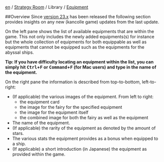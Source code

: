 [en](https://github.com/KC3Kai/kc3-docs/tree/master/en) / [Strategy Room](https://github.com/KC3Kai/kc3-docs/blob/master/en/Strategy_Room.md) / Library / [Equipment](https://github.com/KC3Kai/kc3-docs/blob/master/en/Strategy_Room_-_Equipment.md)

##Overview
Since [version 23.x](https://www.facebook.com/kc3kai/posts/1654047638216062) has been released the following section provides insights on any new (kancolle game) updates from the last update.

On the left pane shows the list of available equipments that are within the game. This not only includes the newly added equipments(s) for instance but the whole collection of equipments for both equippable as well as equipments that cannot be equipped such as the equipments for the abyssal ships.

**Tip: If you have difficulty locating an equipment within the list, you can simply hit <kbd>Ctrl</kbd>+<kbd>F</kbd>  or <kbd>Command</kbd>+<kbd>F</kbd> (for Mac users) and type in the name of the equipment.**

On the right pane the information is described from top-to-bottom, left-to-right:
  - (If applicable) the various images of the equipment. From left to right:
    - the equipment card
    - the image for the fairy for the specified equipment
    - the image for the equipment itself
    - the combined image for both the fairy as well as the equipment
  - The name of the equipment.
  - (If applicable) the rarity of the equipment as denoted by the amount of stars.
  - The various stats the equipment provides as a bonus when equipped to a ship.
  - (If applicable) a short introduction (in Japanese) the equipment as provided within the game.